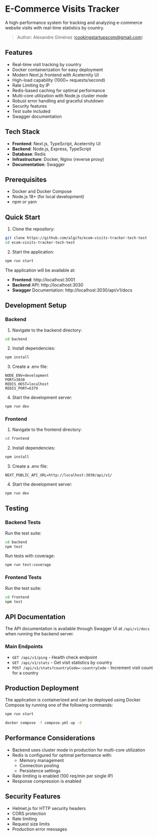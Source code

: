 # E-Commerce Visits Tracker

A high-performance system for tracking and analyzing e-commerce website visits with real-time statistics by country.

> Author: Alexandre Giménez (cookingstartupscom@gmail.com)

## Features

- Real-time visit tracking by country
- Docker containerization for easy deployment
- Modern Next.js frontend with Aceternity UI
- High-load capability (1000+ requests/second)
- Rate Limiting by IP
- Redis-based caching for optimal performance
- Multi-core utilization with Node.js cluster mode
- Robust error handling and graceful shutdown
- Security features
- Test suite included
- Swagger documentation

## Tech Stack

- **Frontend**: Next.js, TypeScript, Aceternity UI
- **Backend**: Node.js, Express, TypeScript
- **Database**: Redis
- **Infrastructure**: Docker, Nginx (reverse proxy)
- **Documentation**: Swagger

## Prerequisites

- Docker and Docker Compose
- Node.js 18+ (for local development)
- npm or yarn

## Quick Start

1. Clone the repository:
```bash
git clone https://github.com/algife/ecom-visits-tracker-tech-test
cd ecom-visits-tracker-tech-test
```

2. Start the application:
```bash
npm run start
```

The application will be available at:
- **Frontend**: http://localhost:3001
- **Backend** API: http://localhost:3030
- **Swagger** Documentation: http://localhost:3030/api/v1/docs

## Development Setup

### Backend

1. Navigate to the backend directory:
```bash
cd backend
```

2. Install dependencies:
```bash
npm install
```

3. Create a .env file:
```env
NODE_ENV=development
PORT=3030
REDIS_HOST=localhost
REDIS_PORT=6379
```

4. Start the development server:
```bash
npm run dev
```

### Frontend

1. Navigate to the frontend directory:
```bash
cd frontend
```

2. Install dependencies:
```bash
npm install
```

3. Create a .env file:
```env
NEXT_PUBLIC_API_URL=http://localhost:3030/api/v1/
```

4. Start the development server:
```bash
npm run dev
```

## Testing

### Backend Tests

Run the test suite:
```bash
cd backend
npm test
```

Run tests with coverage:
```bash
npm run test:coverage
```

### Frontend Tests

Run the test suite:
```bash
cd frontend
npm test
```

## API Documentation

The API documentation is available through Swagger UI at `/api/v1/docs` when running the backend server.

### Main Endpoints

- `GET /api/v1/ping` - Health check endpoint
- `GET /api/v1/stats` - Get visit statistics by country
- `POST /api/v1/stats?countryCode=:countryCode` - Increment visit count for a country

## Production Deployment

The application is containerized and can be deployed using Docker Compose by running one of the following commands:

```bash
npm run start
```

```bash
docker compose -f compose.yml up -d
```

## Performance Considerations

- Backend uses cluster mode in production for multi-core utilization
- Redis is configured for optimal performance with:
  - Memory management
  - Connection pooling
  - Persistence settings
- Rate limiting is enabled (100 req/min per single IP)
- Response compression is enabled

## Security Features

- Helmet.js for HTTP security headers
- CORS protection
- Rate limiting
- Request size limits
- Production error messages
 